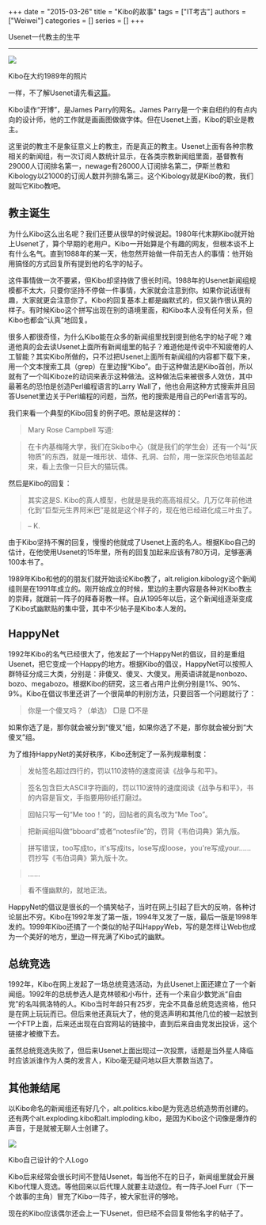 +++ 
date = "2015-03-26"
title = "Kibo的故事"
tags = ["IT考古"]
authors = ["Weiwei"]
categories = []
series = []
+++ 

Usenet一代教主的生平

* * *

![](http://i1.15yan.guokr.cn/j6ex04gzhy32jv6r4yhb5sbifsck3n61.jpg)

Kibo在大约1989年的照片

一样，不了解Usenet请先看[这篇](http://www.15yan.com/topic/IT-kao-gu/cpDFZNeM9Rv/)。

Kibo读作“开博”，是James Parry的网名。James Parry是一个来自纽约的有点内向的设计师，他的工作就是画画图做做字体。但在Usenet上面，Kibo的职业是教主。

这里说的教主不是象征意义上的教主，而是真正的教主。Usenet上面有各种宗教相关的新闻组，有一次订阅人数统计显示，在各类宗教新闻组里面，基督教有29000人订阅排名第一，newage有26000人订阅排名第二，伊斯兰教和Kibology以21000的订阅人数并列排名第三。这个Kibology就是Kibo的教，我们就叫它Kibo教吧。

教主诞生
----

为什么Kibo这么出名呢？我们还要从很早的时候说起。1980年代末期Kibo就开始上Usenet了，算个早期的老用户。Kibo一开始算是个有趣的网友，但根本谈不上有什么名气。直到1988年的某一天，他忽然开始做一件前无古人的事情：他开始用搞怪的方式回复所有提到他的名字的帖子。

这件事情做一次不要紧，但Kibo却坚持做了很长时间。1988年的Usenet新闻组规模都不太大，只要你坚持不停做一件事情，大家就会注意到你。如果你说话很有趣，大家就更会注意你了。Kibo的回复基本上都是幽默式的，但又装作很认真的样子。有时候Kibo这个拼写出现在别的语境里面，和Kibo本人没有任何关系，但Kibo也都会“认真”地回复。

很多人都很奇怪，为什么Kibo能在众多的新闻组里找到提到他名字的帖子呢？难道他真的会去读Usenet上面所有新闻组里的帖子？难道他是传说中不知疲倦的人工智能？其实Kibo所做的，只不过把Usenet上面所有新闻组的内容都下载下来，用一个文本搜索工具（grep）在里边搜“Kibo”。由于这种做法是Kibo首创，所以就有了一个叫Kiboze的动词来表示这种做法。这种做法后来被很多人效仿，其中最著名的恐怕是创造Perl编程语言的Larry Wall了，他也会用这种方式搜索并且回答Usenet里边关于Perl编程的问题，当然，他的搜索是用自己的Perl语言写的。

我们来看一个典型的Kibo回复的例子吧。原帖是这样的：

> Mary Rose Campbell 写道:

> 在卡内基梅隆大学，我们在Skibo中心（就是我们的学生会）还有一个叫“灰物质”的东西，就是一堆形状、墙体、孔洞、台阶，用一张深灰色地毯盖起来，看上去像一只巨大的猫玩偶。

然后是Kibo的回复：

> 其实这是S. Kibo的真人模型，也就是是我的高高祖叔父。几万亿年前他进化到“巨型元生界阿米巴”是就是这个样子的，现在他已经进化成三叶虫了。

> – K.

由于Kibo坚持不懈的回复，慢慢的他就成了Usenet上面的名人。根据Kibo自己的估计，在他使用Usenet的15年里，所有的回复加起来应该有780万词，足够塞满100本书了。

1989年Kibo和他的的朋友们就开始谈论Kibo教了，alt.religion.kibology这个新闻组则是在1991年成立的。刚开始成立的时候，里边的主要内容是各种对Kibo教主的崇拜，就跟前一阵子的拜春哥教一样。自从1995年以后，这个新闻组逐渐变成了Kibo式幽默贴的集中营，其中不少帖子是Kibo本人发的。

HappyNet
--------

1992年Kibo的名气已经很大了，他发起了一个HappyNet的倡议，目的是重组Usenet，把它变成一个Happy的地方。根据Kibo的倡议，HappyNet可以按照人群特征分成三大类，分别是：非傻叉、傻叉、大傻叉。用英语讲就是nonbozo、bozo、megabozo。根据Kibo的研究，这三者占用户比例分别是1%、90%、9%。Kibo在倡议书里还讲了一个很简单的判别方法，只要回答一个问题就行了：

> 你是一个傻叉吗？（单选） □是 □不是

如果你选了是，那你就会被分到“傻叉”组，如果你选了不是，那你就会被分到“大傻叉”组。

为了维持HappyNet的美好秩序，Kibo还制定了一系列规章制度：

> 发帖签名超过四行的，罚以110波特的速度阅读《战争与和平》。

> 签名包含巨大ASCII字符画的，罚以110波特的速度阅读《战争与和平》，书的内容是盲文，手指要用砂纸打磨过。

> 回帖只写一句“Me too！”的，回帖者的真名改为“Me Too”。

> 把新闻组叫做“bboard”或者“notesfile”的，罚背《韦伯词典》第九版。

> 拼写错误，too写成to，it's写成its，lose写成loose，you're写成your……罚抄写《韦伯词典》第九版十次。

> ……

> 看不懂幽默的，就地正法。

HappyNet的倡议是很长的一个搞笑帖子，当时在网上引起了巨大的反响，各种讨论层出不穷。Kibo在1992年发了第一版，1994年又发了一版，最后一版是1998年发的。1999年Kibo还搞了一个类似的帖子叫HappyWeb，写的是怎样让Web也成为一个美好的地方，里边一样充满了Kibo式的幽默。

总统竞选
----

1992年，Kibo在网上发起了一场总统竞选活动，为此Usenet上面还建立了一个新闻组。1992年的总统参选人是克林顿和小布什，还有一个来自少数党派“自由党”的名叫佩洛特的人。Kibo当时年龄只有25岁，完全不具备总统竞选资格，他只是在网上玩玩而已。但后来他还真玩大了，他的竞选声明和其他几位的被一起放到一个FTP上面，后来还出现在白宫网站的链接中，直到后来自由党发出投诉，这个链接才被撤下去。

虽然总统竞选失败了，但后来Usenet上面出现过一次投票，话题是当外星人降临时应该派谁作为人类的发言人，Kibo毫无疑问地以巨大票数当选了。

其他兼结尾
-----

以Kibo命名的新闻组还有好几个，alt.politics.kibo是为竞选总统造势而创建的。还有两个alt.exploding.kibo和alt.imploding.kibo，是因为Kibo这个词像是爆炸的声音，于是就被无聊人士创建了。

![](http://i1.15yan.guokr.cn/jgw2cdwmwcctcbxxl7dwu4etgprc32g2.jpg)

Kibo自己设计的个人Logo

Kibo后来经常会很长时间不登陆Usenet，每当他不在的日子，新闻组里就会开展Kibo代理人竞选。等他回来以后代理人就要主动退位。有一阵子Joel Furr（下一个故事的主角）冒充了Kibo一阵子，被大家批评的够呛。

现在的Kibo应该偶尔还会上一下Usenet，但已经不会回复带他名字的帖子了。